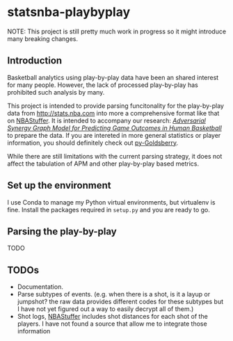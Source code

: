 # statsnba-playbyplay

NOTE: This project is still pretty much work in progress so it might introduce
many breaking changes.

## Introduction

Basketball analytics using play-by-play data have been an shared interest for
many people. However, the lack of processed play-by-play has prohibited such
analysis by many.

This project is intended to provide parsing funcitonality for the play-by-play data
from <http://stats.nba.com> into more a comprehensive format like that on
[NBAStuffer](https://downloads.nbastuffer.com/nba-play-by-play-data-sets). It is
intended to accompany our research:
*[Adversarial Synergy Graph Model for Predicting Game Outcomes in Human Basketball](http://www.somchaya.org/papers/2015_ALA_Liemhetcharat.pdf)*
to prepare the data. If you are intereted in more general statistics or player
information, you should definitely check out [py-Goldsberry](https://github.com/bradleyfay/py-Goldsberry).

While there are still limitations with the current parsing strategy, it does not
affect the tabulation of APM and other play-by-play based metrics.

## Set up the environment

I use Conda to manage my Python virtual environments, but virtualenv is fine.
Install the packages required in `setup.py` and you are ready to go.

## Parsing the play-by-play
TODO
## TODOs
* Documentation.
* Parse subtypes of events. (e.g. when there is a shot, is it a layup or
  jumpshot? the raw data provides different codes for these subtypes but I have
  not yet figured out a way to easily decrypt all of them.)
* Shot logs,
  [NBAStuffer](https://downloads.nbastuffer.com/nba-play-by-play-data-sets)
  includes shot distances for each shot of the players. I have not found a
  source that allow me to integrate those information
